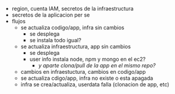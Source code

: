 * region, cuenta IAM, secretos de la infraestructura
* secretos de la aplicacion per se
* flujos
	* se actualiza codigo/app, infra sin cambios
		* se desplega
		* se instala todo igual?
	* se actualiza infraestructura, app sin cambios
		* se desplega
		* user info instala node, npm y mongo en el ec2?
			* *y aparte clona/pull de la app en el mismo repo?*
	* cambios en infraestuctura, cambios en codigo/app
	* se actualiza cdigo/app, infra no existe o esta apagada
	* infra se crea/actualiza, userdata falla (clonacion de app, etc)
